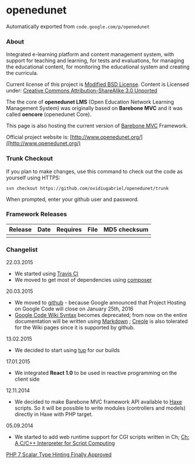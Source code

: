# openedunet
Automatically exported from `code.google.com/p/openedunet`

### About ###

Integrated e-learning platform and content management system, with support for teaching and learning, for tests and evaluations, for managing the educational content, for monitoring the educational system and creating the curricula.

Current license of this project is [Modified BSD License](https://code.google.com/p/openedunet/wiki/License). Content is Licensed under: [Creative Commons Attribution-ShareAlike 3.0 Unported](https://creativecommons.org/licenses/by-sa/3.0/legalcode)

The the core of **openedunet LMS** (Open Education Network Learning Management System) was originally based on **Barebone MVC** and it was called **oencore** (openedunet Core).

This page is also hosting the current version of [Barebone MVC]() Framework.

Official project website is: [http://www.openedunet.org/]([http://www.openedunet.org/)

### Trunk Checkout ###

If you plan to make changes, use this command to check out the code as yourself using HTTPS:

```
svn checkout https://github.com/ovidiugabriel/openedunet/trunk
```

When prompted, enter your github user and password.

### Framework Releases ###

| Release | Date | Requires | File | MD5 checksum |
|---------|------|----------|------|--------------|
|         |      |          |      |              |

### Changelist ###

22.03.2015
  - We started using [Travis CI](https://travis-ci.org)
  - We moved to get most of dependencies using [composer](https://getcomposer.org/)

20.03.2015 
  - We moved to [github](https://github.com/) - because Google announced that Project Hosting on Google Code will close on January 25th, 2016
  - [Google Code Wiki Syntax](https://code.google.com/p/support/wiki/WikiSyntax) becomes deprecated; from now on the entire documentation will be written using [Markdown](https://help.github.com/articles/markdown-basics/) ; [Creole](http://en.wikipedia.org/wiki/Creole_%28markup%29) is also tolerated for the Wiki pages since it is supported by github.

13.02.2015
  - We decided to start using [tup](http://gittup.org/tup/) for our builds

17.01.2015
  - We integrated **React 1.0** to be used in reactive programming on the client side

12.11.2014
  - We decided to make Barebone MVC framework API available to [Haxe](http://haxe.org/) scripts. So it will be possible to write modules (controllers and models) directly in Haxe with PHP target.

05.09.2014
  - We started to add web runtime support for CGI scripts written in Ch; [Ch: A C/C++ Interpreter for Script Computing](http://www.drdobbs.com/cpp/ch-a-cc-interpreter-for-script-computing/184402054?pgno=1)


[PHP 7 Scalar Type Hinting Finally Approved](http://www.phpclasses.org/blog/post/269-PHP-7-Scalar-Type-Hinting-Finally-Approved.html)
